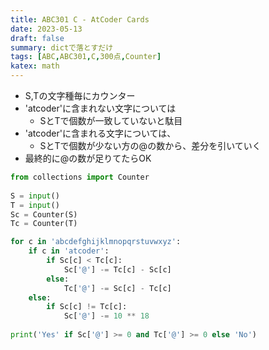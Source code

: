 ```yaml
---
title: ABC301 C - AtCoder Cards
date: 2023-05-13
draft: false
summary: dictで落とすだけ
tags: [ABC,ABC301,C,300点,Counter]
katex: math
---
```


* S,Tの文字種毎にカウンター
* 'atcoder'に含まれない文字については
	* SとTで個数が一致していないと駄目
* 'atcoder'に含まれる文字については、
	* SとTで個数が少ない方の@の数から、差分を引いていく
* 最終的に@の数が足りてたらOK

```Python
from collections import Counter  
  
S = input()  
T = input()  
Sc = Counter(S)  
Tc = Counter(T)

for c in 'abcdefghijklmnopqrstuvwxyz':  
    if c in 'atcoder':  
        if Sc[c] < Tc[c]:  
            Sc['@'] -= Tc[c] - Sc[c]  
        else:  
            Tc['@'] -= Sc[c] - Tc[c]  
    else:  
        if Sc[c] != Tc[c]:  
            Sc['@'] -= 10 ** 18  
  
print('Yes' if Sc['@'] >= 0 and Tc['@'] >= 0 else 'No')
```